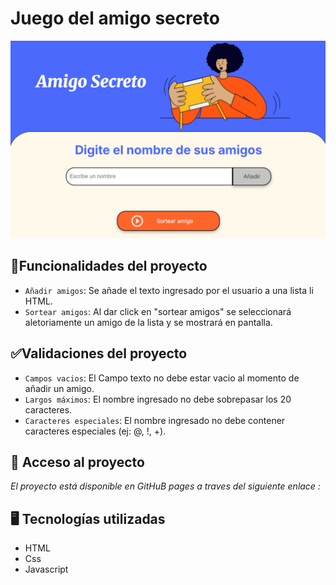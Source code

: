 # Juego del amigo secreto

![Landing Page de Challenge amigo secreto desarrollado en Alura LATAM](https://github.com/Portafolio-2o25/challenge-amigo-secreto/blob/aada385d2323d32f35cf5d10d657207056c5d4fb/LandingPageChallenge.png)

## :hammer:Funcionalidades del proyecto

- `Añadir amigos`: Se añade el texto ingresado por el usuario a una lista li HTML.
- `Sortear amigos`: Al dar click en "sortear amigos" se seleccionará aletoriamente un amigo de la lista y se mostrará en pantalla.

## :white_check_mark:Validaciones del proyecto

- `Campos vacios`: El Campo texto no debe estar vacio al momento de añadir un amigo.
- `Largos máximos`: El nombre ingresado no debe sobrepasar los 20 caracteres.
- `Caracteres especiales`: El nombre ingresado no debe contener caracteres especiales (ej: @, !, +).

## :open_file_folder: Acceso al proyecto

*El proyecto está disponible en GitHuB pages a traves del siguiente enlace :*


## :desktop_computer: Tecnologías utilizadas

+ HTML
+ Css
+ Javascript
